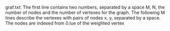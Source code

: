 graf.txt:
The first line contains two numbers, separated by a space M, N, the number of nodes and the number of vertexes for the graph.
The following M lines describe the vertexes with pairs of nodes x, y, separated by a space.
The nodes are indexed from 0.lue of the weighted vertex